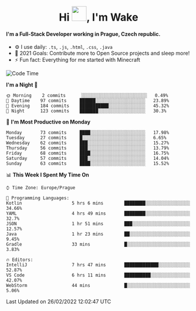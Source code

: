 <h1 align="center">Hi <img src="https://raw.githubusercontent.com/MrWakeCZ/MrWakeCZ/master/Hi.gif" width="40px" />, I'm Wake</h1>

#### I'm a Full-Stack Developer working in Prague, Czech republic.
- ⚙️ I use daily: `.ts`, `.js`, `.html`, `.css`, `.java`
- 🥅 2021 Goals: Contribute more to Open Source projects and sleep more!
- ⚡ Fun fact: Everything for me started with Minecraft

<!--START_SECTION:waka-->
![Code Time](http://img.shields.io/badge/Code%20Time-2%2C186%20hrs%2047%20mins-blue)

**I'm a Night 🦉** 

```text
🌞 Morning    2 commits      ░░░░░░░░░░░░░░░░░░░░░░░░░   0.49% 
🌆 Daytime    97 commits     ██████░░░░░░░░░░░░░░░░░░░   23.89% 
🌃 Evening    184 commits    ███████████░░░░░░░░░░░░░░   45.32% 
🌙 Night      123 commits    ███████░░░░░░░░░░░░░░░░░░   30.3%

```
📅 **I'm Most Productive on Monday** 

```text
Monday       73 commits     ████░░░░░░░░░░░░░░░░░░░░░   17.98% 
Tuesday      27 commits     █░░░░░░░░░░░░░░░░░░░░░░░░   6.65% 
Wednesday    62 commits     ███░░░░░░░░░░░░░░░░░░░░░░   15.27% 
Thursday     56 commits     ███░░░░░░░░░░░░░░░░░░░░░░   13.79% 
Friday       68 commits     ████░░░░░░░░░░░░░░░░░░░░░   16.75% 
Saturday     57 commits     ███░░░░░░░░░░░░░░░░░░░░░░   14.04% 
Sunday       63 commits     ████░░░░░░░░░░░░░░░░░░░░░   15.52%

```


📊 **This Week I Spent My Time On** 

```text
⌚︎ Time Zone: Europe/Prague

💬 Programming Languages: 
Kotlin                   5 hrs 6 mins        ████████░░░░░░░░░░░░░░░░░   34.66% 
YAML                     4 hrs 49 mins       ████████░░░░░░░░░░░░░░░░░   32.7% 
JSON                     1 hr 51 mins        ███░░░░░░░░░░░░░░░░░░░░░░   12.57% 
Java                     1 hr 23 mins        ██░░░░░░░░░░░░░░░░░░░░░░░   9.45% 
Gradle                   33 mins             █░░░░░░░░░░░░░░░░░░░░░░░░   3.83%

🔥 Editors: 
IntelliJ                 7 hrs 47 mins       █████████████░░░░░░░░░░░░   52.87% 
VS Code                  6 hrs 11 mins       ██████████░░░░░░░░░░░░░░░   42.07% 
WebStorm                 44 mins             █░░░░░░░░░░░░░░░░░░░░░░░░   5.06%

```


 Last Updated on 26/02/2022 12:02:47 UTC
<!--END_SECTION:waka-->
